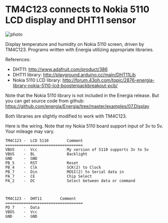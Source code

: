 # TM4C123 connects to Nokia 5110 LCD display and DHT11 sensor

![photo](http://3.bp.blogspot.com/-kUpUaPbtTd0/VcfgK1y8taI/AAAAAAAACT8/5ABSUtC2I9o/s320/IMAG1230.jpg "photo")


Display temperature and humidity on Nokia 5110 screen, driven by TM4C123.  Programs written with Energia utilizing appropriate libraries.

References:
- DHT11: http://www.adafruit.com/product/386
- DHT11 library: http://playground.arduino.cc/main/DHT11Lib
- Nokia 5110 LCD library: http://forum.43oh.com/topic/2876-energia-library-nokia-5110-lcd-boosterpackbreakout-pcb/

Note that the Nokia 5110 library is not included in the Energia release.  But you can get source code from github:
https://github.com/energia/Energia/tree/master/examples/07.Display

Both libraries are slightly modified to work with TM4C123.

Here is the wiring.  Note that my Nokia 5110 board support input of 3v to 5v.  Your mileage may vary.
```
TM4C123 -  LCD 5110        Comment
==================================
VBUS    -  Vcc             My version of 5110 supports 3v to 5v
VBUS    -  BL              Backlight
GND     -  GND
PB_5    -  RST             Reset 
PB_4    -  Clk             SCK(2) to Clock
PB_7    -  Din             MOSI(2) to Serial data in
PA_7    -  CE              Chip Select
PA_2    -  DC              Select between data or command



TM4C123 -  DHT11        Comment
==================================
PD_7    -  Data
VBUS    -  Vcc
GND     -  GND
```
